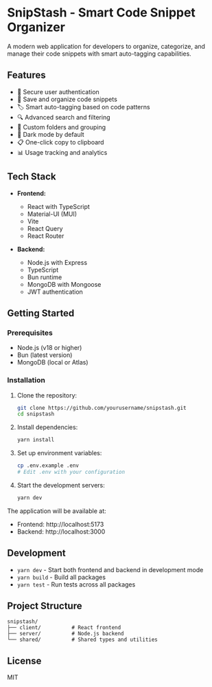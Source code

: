 # SnipStash - Smart Code Snippet Organizer

A modern web application for developers to organize, categorize, and manage their code snippets with smart auto-tagging capabilities.

## Features

- 🔐 Secure user authentication
- 💾 Save and organize code snippets
- 🏷️ Smart auto-tagging based on code patterns
- 🔍 Advanced search and filtering
- 📁 Custom folders and grouping
- 🌙 Dark mode by default
- 📋 One-click copy to clipboard
- 📊 Usage tracking and analytics

## Tech Stack

- **Frontend:**

  - React with TypeScript
  - Material-UI (MUI)
  - Vite
  - React Query
  - React Router

- **Backend:**
  - Node.js with Express
  - TypeScript
  - Bun runtime
  - MongoDB with Mongoose
  - JWT authentication

## Getting Started

### Prerequisites

- Node.js (v18 or higher)
- Bun (latest version)
- MongoDB (local or Atlas)

### Installation

1. Clone the repository:

   ```bash
   git clone https://github.com/yourusername/snipstash.git
   cd snipstash
   ```

2. Install dependencies:

   ```bash
   yarn install
   ```

3. Set up environment variables:

   ```bash
   cp .env.example .env
   # Edit .env with your configuration
   ```

4. Start the development servers:
   ```bash
   yarn dev
   ```

The application will be available at:

- Frontend: http://localhost:5173
- Backend: http://localhost:3000

## Development

- `yarn dev` - Start both frontend and backend in development mode
- `yarn build` - Build all packages
- `yarn test` - Run tests across all packages

## Project Structure

```
snipstash/
├── client/          # React frontend
├── server/          # Node.js backend
└── shared/          # Shared types and utilities
```

## License

MIT
